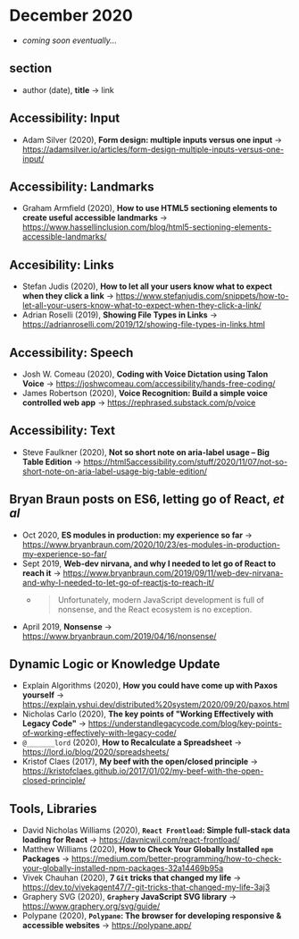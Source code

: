 # December 2020

+ *coming soon eventually...*

## section

+ author (date), **title** &#8594; link

## Accessibility: Input

+ Adam Silver (2020), **Form design: multiple inputs versus one input** &#8594; https://adamsilver.io/articles/form-design-multiple-inputs-versus-one-input/

## Accessibility: Landmarks

+ Graham Armfield (2020), **How to use HTML5 sectioning elements to create useful accessible landmarks** &#8594; https://www.hassellinclusion.com/blog/html5-sectioning-elements-accessible-landmarks/

## Accesibility: Links

+ Stefan Judis (2020), **How to let all your users know what to expect when they click a link** &#8594; https://www.stefanjudis.com/snippets/how-to-let-all-your-users-know-what-to-expect-when-they-click-a-link/
+ Adrian Roselli (2019), **Showing File Types in Links** &#8594; https://adrianroselli.com/2019/12/showing-file-types-in-links.html

## Accessibility: Speech

+ Josh W. Comeau (2020), **Coding with Voice Dictation using Talon Voice** &#8594; https://joshwcomeau.com/accessibility/hands-free-coding/
+ James Robertson (2020), **Voice Recognition: Build a simple voice controlled web app** &#8594;  https://rephrased.substack.com/p/voice

## Accessibility: Text

+ Steve Faulkner (2020), **Not so short note on aria-label usage – Big Table Edition** &#8594; https://html5accessibility.com/stuff/2020/11/07/not-so-short-note-on-aria-label-usage-big-table-edition/

## Bryan Braun posts on ES6, letting go of React, *et al*

+ Oct 2020, **ES modules in production: my experience so far** &#8594; https://www.bryanbraun.com/2020/10/23/es-modules-in-production-my-experience-so-far/
+ Sept 2019, **Web-dev nirvana, and why I needed to let go of React to reach it** &#8594; https://www.bryanbraun.com/2019/09/11/web-dev-nirvana-and-why-I-needed-to-let-go-of-reactjs-to-reach-it/
  - > Unfortunately, modern JavaScript development is full of nonsense, and the React ecosystem is no exception.
+ April 2019, **Nonsense** &#8594; https://www.bryanbraun.com/2019/04/16/nonsense/

## Dynamic Logic or Knowledge Update

+ Explain Algorithms (2020), **How you could have come up with Paxos yourself** &#8594; https://explain.yshui.dev/distributed%20system/2020/09/20/paxos.html
+ Nicholas Carlo (2020), **The key points of "Working Effectively with Legacy Code"** &#8594; https://understandlegacycode.com/blog/key-points-of-working-effectively-with-legacy-code/
+ `@_______lord` (2020), **How to Recalculate a Spreadsheet** &#8594; https://lord.io/blog/2020/spreadsheets/
+ Kristof Claes (2017), **My beef with the open/closed principle** &#8594; https://kristofclaes.github.io/2017/01/02/my-beef-with-the-open-closed-principle/

## Tools, Libraries

+ David Nicholas Williams (2020), **`React Frontload`: Simple full-stack data loading for React** &#8594; https://davnicwil.com/react-frontload/
+ Matthew Williams (2020), **How to Check Your Globally Installed `npm` Packages** &#8594; https://medium.com/better-programming/how-to-check-your-globally-installed-npm-packages-32a14469b95a
+ Vivek Chauhan (2020), **7 `Git` tricks that changed my life** &#8594; https://dev.to/vivekagent47/7-git-tricks-that-changed-my-life-3aj3
+ Graphery SVG (2020), **`Graphery` JavaScript SVG library** &#8594; https://www.graphery.org/svg/guide/
+ Polypane (2020), **`Polypane`: The browser for developing responsive & accessible websites** &#8594; https://polypane.app/
